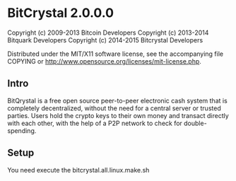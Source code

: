 BitCrystal 2.0.0.0
====================

Copyright (c) 2009-2013 Bitcoin Developers
Copyright (c) 2013-2014 Bitquark Developers
Copyright (c) 2014-2015 Bitcrystal Developers

Distributed under the MIT/X11 software license, see the accompanying
file COPYING or http://www.opensource.org/licenses/mit-license.php.

Intro
---------------------
BitQrystal is a free open source peer-to-peer electronic cash system that is
completely decentralized, without the need for a central server or trusted
parties.  Users hold the crypto keys to their own money and transact directly
with each other, with the help of a P2P network to check for double-spending.

Setup
---------------------
You need execute the bitcrystal.all.linux.make.sh
